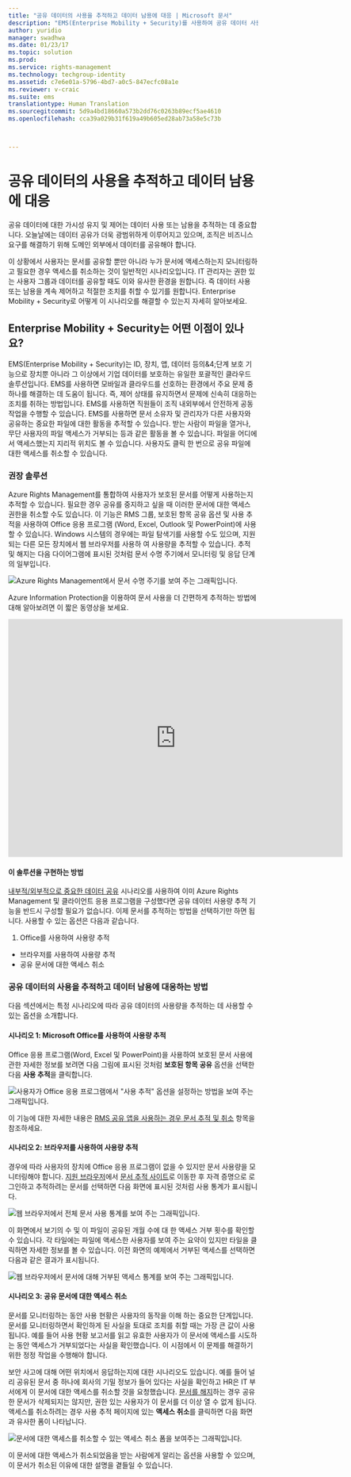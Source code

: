 ```yaml
---
title: "공유 데이터의 사용을 추적하고 데이터 남용에 대응 | Microsoft 문서"
description: "EMS(Enterprise Mobility + Security)를 사용하여 공유 데이터 사용을 추적하고 Azure Rights Management 기능을 활용하여 데이터 남용에 대응하는 방법을 설명하는 시나리오입니다."
author: yuridio
manager: swadhwa
ms.date: 01/23/17
ms.topic: solution
ms.prod: 
ms.service: rights-management
ms.technology: techgroup-identity
ms.assetid: c7e6e01a-5796-4bd7-a0c5-847ecfc08a1e
ms.reviewer: v-craic
ms.suite: ems
translationtype: Human Translation
ms.sourcegitcommit: 5d9a4bd18660a573b2dd76c0263b89ecf5ae4610
ms.openlocfilehash: cca39a029b31f619a49b605ed28ab73a58e5c73b



---
```


# <a name="track-usage-of-shared-data-and-respond-to-data-abuse"></a>공유 데이터의 사용을 추적하고 데이터 남용에 대응

공유 데이터에 대한 가시성 유지 및 제어는 데이터 사용 또는 남용을 추적하는 데 중요합니다. 오늘날에는 데이터 공유가 더욱 광범위하게 이루어지고 있으며, 조직은 비즈니스 요구를 해결하기 위해 도메인 외부에서 데이터를 공유해야 합니다.

이 상황에서 사용자는 문서를 공유할 뿐만 아니라 누가 문서에 액세스하는지 모니터링하고 필요한 경우 액세스를 취소하는 것이 일반적인 시나리오입니다. IT 관리자는 권한 있는 사용자 그룹과 데이터를 공유할 때도 이와 유사한 환경을 원합니다. 즉 데이터 사용 또는 남용을 계속 제어하고 적절한 조치를 취할 수 있기를 원합니다. Enterprise Mobility + Security로 어떻게 이 시나리오를 해결할 수 있는지 자세히 알아보세요.

## <a name="how-can-enterprise-mobility--security-help-you"></a>Enterprise Mobility + Security는 어떤 이점이 있나요?
EMS(Enterprise Mobility + Security)는 ID, 장치, 앱, 데이터 등의&4;단계 보호 기능으로 장치뿐 아니라 그 이상에서 기업 데이터를 보호하는 유일한 포괄적인 클라우드 솔루션입니다. EMS를 사용하면 모바일과 클라우드를 선호하는 환경에서 주요 문제 중 하나를 해결하는 데 도움이 됩니다. 즉, 제어 상태를 유지하면서 문제에 신속히 대응하는 조치를 취하는 방법입니다. EMS를 사용하면 직원들이 조직 내외부에서 안전하게 공동 작업을 수행할 수 있습니다. EMS를 사용하면 문서 소유자 및 관리자가 다른 사용자와 공유하는 중요한 파일에 대한 활동을 추적할 수 있습니다. 받는 사람이 파일을 열거나, 무단 사용자의 파일 액세스가 거부되는 등과 같은 활동을 볼 수 있습니다. 파일을 어디에서 액세스했는지 지리적 위치도 볼 수 있습니다. 사용자도 클릭 한 번으로 공유 파일에 대한 액세스를 취소할 수 있습니다.

### <a name="recommended-solution"></a>권장 솔루션
Azure Rights Management를 통합하여 사용자가 보호된 문서를 어떻게 사용하는지 추적할 수 있습니다. 필요한 경우 공유를 중지하고 싶을 때 이러한 문서에 대한 액세스 권한을 취소할 수도 있습니다. 이 기능은 RMS 그룹, 보호된 항목 공유 옵션 및 사용 추적을 사용하여 Office 응용 프로그램 (Word, Excel, Outlook 및 PowerPoint)에 사용할 수 있습니다. Windows 시스템의 경우에는 파일 탐색기를 사용할 수도 있으며, 지원되는 다른 모든 장치에서 웹 브라우저를 사용하 여 사용량을 추적할 수 있습니다. 추적 및 해지는 다음 다이어그램에 표시된 것처럼 문서 수명 주기에서 모니터링 및 응답 단계의 일부입니다.

![Azure Rights Management에서 문서 수명 주기를 보여 주는 그래픽입니다.](./media/infoprotect-track-usage-scenario/infoprotect-track-usage-scenario-fig1.png)

Azure Information Protection을 이용하여 문서 사용을 더 간편하게 추적하는 방법에 대해 알아보려면 이 짧은 동영상을 보세요.

<iframe width="675" height="480" src="https://sec.ch9.ms/ch9/76ac/35499c0a-859c-4a3e-9a5c-fa4e5d0e76ac/AzureRMSDocumentTrackingandRevocation_high.mp4 " frameborder="0" allowfullscreen></iframe>

#### <a name="how-to-implement-this-solution"></a>이 솔루션을 구현하는 방법
[내부적/외부적으로 중요한 데이터 공유](https://docs.microsoft.com/enterprise-mobility-security/solutions/share-sensitive-data) 시나리오를 사용하여 이미 Azure Rights Management 및 클라이언트 응용 프로그램을 구성했다면 공유 데이터 사용량 추적 기능을 반드시 구성할 필요가 없습니다. 이제 문서를 추적하는 방법을 선택하기만 하면 됩니다. 사용할 수 있는 옵션은 다음과 같습니다.

1. Office를 사용하여 사용량 추적
- 브라우저를 사용하여 사용량 추적
- 공유 문서에 대한 액세스 취소

### <a name="how-to-track-usage-of-shared-data-and-respond-to-data-abuse"></a>공유 데이터의 사용을 추적하고 데이터 남용에 대응하는 방법
다음 섹션에서는 특정 시나리오에 따라 공유 데이터의 사용량을 추적하는 데 사용할 수 있는 옵션을 소개합니다.

#### <a name="scenario-1-track-usage-using-microsoft-office"></a>시나리오 1: Microsoft Office를 사용하여 사용량 추적
Office 응용 프로그램(Word, Excel 및 PowerPoint)을 사용하여 보호된 문서 사용에 관한 자세한 정보를 보려면 다음 그림에 표시된 것처럼 **보호된 항목 공유** 옵션을 선택한 다음 **사용 추적**을 클릭합니다.

![사용자가 Office 응용 프로그램에서 "사용 추적" 옵션을 설정하는 방법을 보여 주는 그래픽입니다.](./media/infoprotect-track-usage-scenario/infoprotect-track-usage-scenario-fig2.png)

이 기능에 대한 자세한 내용은 [RMS 공유 앱을 사용하는 경우 문서 추적 및 취소](https://docs.microsoft.com/information-protection/rms-client/sharing-app-track-revoke) 항목을 참조하세요.

#### <a name="scenario-2-track-usage-using-browser"></a>시나리오 2: 브라우저를 사용하여 사용량 추적
경우에 따라 사용자의 장치에 Office 응용 프로그램이 없을 수 있지만 문서 사용량을 모니터링해야 합니다. [지원 브라우저](https://docs.microsoft.com/rights-management/rms-client/sharing-app-track-revoke)에서 [문서 추적 사이트](http://go.microsoft.com/fwlink/?LinkId=529562)로 이동한 후 자격 증명으로 로그인하고 추적하려는 문서를 선택하면 다음 화면에 표시된 것처럼 사용 통계가 표시됩니다.

![웹 브라우저에서 전체 문서 사용 통계를 보여 주는 그래픽입니다.](./media/infoprotect-track-usage-scenario/infoprotect-track-usage-scenario-fig3.png)

이 화면에서 보기의 수 및 이 파일이 공유된 개월 수에 대 한 액세스 거부 횟수를 확인할 수 있습니다. 각 타일에는 파일에 액세스한 사용자를 보여 주는 요약이 있지만 타일을 클릭하면 자세한 정보를 볼 수 있습니다. 이전 화면의 예제에서 거부된 액세스를 선택하면 다음과 같은 결과가 표시됩니다.

![웹 브라우저에서 문서에 대해 거부된 액세스 통계를 보여 주는 그래픽입니다.](./media/infoprotect-track-usage-scenario/infoprotect-track-usage-scenario-fig4.png)

#### <a name="scenario-3-revoke-access-to-shared-document"></a>시나리오 3: 공유 문서에 대한 액세스 취소

문서를 모니터링하는 동안 사용 현황은 사용자의 동작을 이해 하는 중요한 단계입니다. 문서를 모니터링하면서 확인하게 된 사실을 토대로 조치를 취할 때는 가장 큰 값이 사용됩니다. 예를 들어 사용 현황 보고서를 읽고 유효한 사용자가 이 문서에 액세스를 시도하는 동안 액세스가 거부되었다는 사실을 확인했습니다. 이 시점에서 이 문제를 해결하기 위한 정정 작업을 수행해야 합니다.

보안 사고에 대해 어떤 위치에서 응답하는지에 대한 시나리오도 있습니다. 예를 들어 널리 공유된 문서 중 하나에 회사의 기밀 정보가 들어 있다는 사실을 확인하고 HR은 IT 부서에게 이 문서에 대한 액세스를 취소할 것을 요청했습니다. [문서를 해지](https://docs.microsoft.com/rights-management/rms-client/sharing-app-track-revoke)하는 경우 공유한 문서가 삭제되지는 않지만, 권한 있는 사용자가 이 문서를 더 이상 열 수 없게 됩니다. 액세스를 취소하려는 경우 사용 추적 페이지에 있는 **액세스 취소**를 클릭하면 다음 화면과 유사한 폼이 나타납니다.

![문서에 대한 액세스를 취소할 수 있는 액세스 취소 폼을 보여주는 그래픽입니다.](./media/infoprotect-track-usage-scenario/infoprotect-track-usage-scenario-fig5.png)

이 문서에 대한 액세스가 취소되었음을 받는 사람에게 알리는 옵션을 사용할 수 있으며, 이 문서가 취소된 이유에 대한 설명을 곁들일 수 있습니다.



<!--HONumber=Jan17_HO4-->



